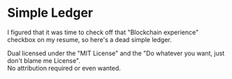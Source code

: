 # Simple Ledger

I figured that it was time to check off that "Blockchain experience" checkbox on my resume, so here's a dead simple ledger.

Dual licensed under the "MIT License" and the "Do whatever you want, just don't blame me License".   
No attribution required or even wanted.
